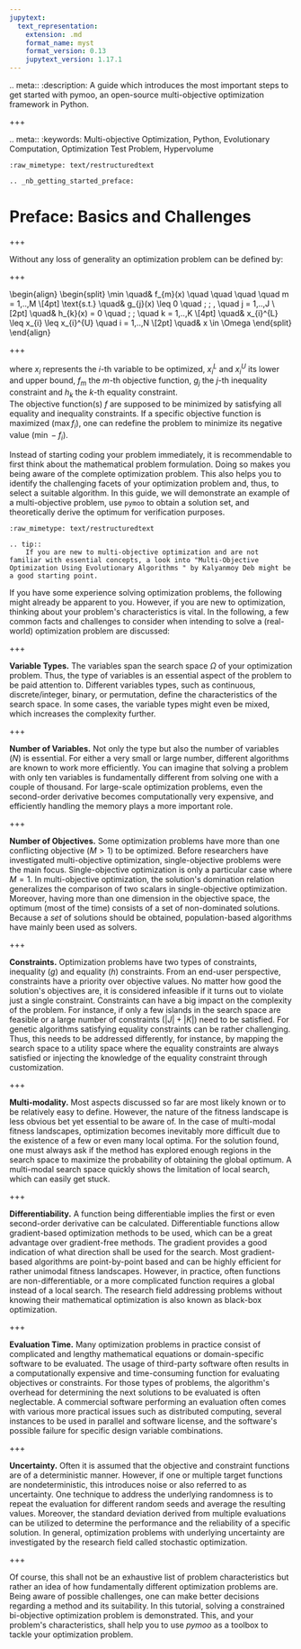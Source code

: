 ```yaml
---
jupytext:
  text_representation:
    extension: .md
    format_name: myst
    format_version: 0.13
    jupytext_version: 1.17.1
---
```


.. meta::
   :description: A guide which introduces the most important steps to get started with pymoo, an open-source multi-objective optimization framework in Python.

+++

.. meta::
   :keywords: Multi-objective Optimization, Python, Evolutionary Computation, Optimization Test Problem, Hypervolume

```{raw-cell}
:raw_mimetype: text/restructuredtext

.. _nb_getting_started_preface:
```

# Preface: Basics and Challenges

+++

Without any loss of generality an optimization problem can be defined by:

+++

\begin{align}
\begin{split}
\min \quad& f_{m}(x) \quad \quad \quad \quad m = 1,..,M  \\[4pt]
\text{s.t.}   \quad& g_{j}(x) \leq 0  \quad \; \; \,  \quad j = 1,..,J \\[2pt]
\quad& h_{k}(x) = 0        \quad  \; \; \quad k = 1,..,K \\[4pt]
\quad& x_{i}^{L} \leq x_{i} \leq x_{i}^{U}  \quad i = 1,..,N \\[2pt]
\quad& x \in \Omega
\end{split}
\end{align}

+++

where $x_i$ represents the $i$-th variable to be optimized, $x_i^{L}$ and $x_i^{U}$ its lower and upper bound, $f_m$ the $m$-th objective function, $g_j$ the $j$-th inequality constraint and $h_k$ the $k$-th equality constraint.  
The objective function(s) $f$ are supposed to be minimized by satisfying all equality and inequality constraints. If a specific objective function is maximized ($\max f_i$), one can redefine the problem to minimize its negative value ($\min -f_i$).

Instead of starting coding your problem immediately, it is recommendable to first think about the mathematical problem formulation. Doing so makes you being aware of the complete optimization problem. This also helps you to identify the challenging facets of your optimization problem and, thus, to select a suitable algorithm. In this guide, we will demonstrate an example of a multi-objective problem, use `pymoo` to obtain a solution set, and theoretically derive the optimum for verification purposes.

```{raw-cell}
:raw_mimetype: text/restructuredtext

.. tip::
    If you are new to multi-objective optimization and are not familiar with essential concepts, a look into "Multi-Objective Optimization Using Evolutionary Algorithms " by Kalyanmoy Deb might be a good starting point.
```

If you have some experience solving optimization problems, the following might already be apparent to you. However, if you are new to optimization, thinking about your problem's characteristics is vital. In the following, a few common facts and challenges to consider when intending to solve a (real-world) optimization problem are discussed:

+++

**Variable Types.** The variables span the search space $\Omega$ of your optimization problem. Thus, the type of variables is an essential aspect of the problem to be paid attention to. Different variables types, such as continuous, discrete/integer, binary, or permutation, define the characteristics of the search space. In some cases, the variable types might even be mixed, which increases the complexity further. 

+++

**Number of Variables.** Not only the type but also the number of variables ($N$) is essential. For either a very small or large number, different algorithms are known to work more efficiently. You can imagine that solving a problem with only ten variables is fundamentally different from solving one with a couple of thousand. For large-scale optimization problems, even the second-order derivative becomes computationally very expensive, and efficiently handling the memory plays a more important role.

+++

**Number of Objectives.** Some optimization problems have more than one conflicting objective ($M>1$) to be optimized. Before researchers have investigated multi-objective optimization, single-objective problems were the main focus. Single-objective optimization is only a particular case where $M=1$. In multi-objective optimization, the solution's domination relation generalizes the comparison of two scalars in single-objective optimization. 
Moreover, having more than one dimension in the objective space, the optimum (most of the time) consists of a set of non-dominated solutions. 
Because a *set* of solutions should be obtained, population-based algorithms have mainly been used as solvers.

+++

**Constraints.** Optimization problems have two types of constraints, inequality ($g$) and equality ($h$) constraints. From an end-user perspective, constraints have a priority over objective values. No matter how good the solution's objectives are, it is considered infeasible if it turns out to violate just a single constraint. Constraints can have a big impact on the complexity of the problem. For instance, if only a few islands in the search space are feasible or a large number of constraints ($|J|+|K|$) need to be satisfied. For genetic algorithms satisfying equality constraints can be rather challenging. Thus, this needs to be addressed differently, for instance, by mapping the search space to a utility space where the equality constraints are always satisfied or injecting the knowledge of the equality constraint through customization.

+++

**Multi-modality.** Most aspects discussed so far are most likely known or to be relatively easy to define. However, the nature of the fitness landscape is less obvious bet yet essential to be aware of. In the case of multi-modal fitness landscapes, optimization becomes inevitably more difficult due to the existence of a few or even many local optima. For the solution found, one must always ask if the method has explored enough regions in the search space to maximize the probability of obtaining the global optimum. A multi-modal search space quickly shows the limitation of local search, which can easily get stuck.

+++

**Differentiability.** A function being differentiable implies the first or even second-order derivative can be calculated. Differentiable functions allow gradient-based optimization methods to be used, which can be a great advantage over gradient-free methods. The gradient provides a good indication of what direction shall be used for the search. Most gradient-based algorithms are point-by-point based and can be highly efficient for rather unimodal fitness landscapes.
However, in practice, often functions are non-differentiable, or a more complicated function requires a global instead of a local search. The research field addressing problems without knowing their mathematical optimization is also known as black-box optimization.

+++

**Evaluation Time.** Many optimization problems in practice consist of complicated and lengthy mathematical equations or domain-specific software to be evaluated. The usage of third-party software often results in a computationally expensive and time-consuming function for evaluating objectives or constraints. For those types of problems, the algorithm's overhead for determining the next solutions to be evaluated is often neglectable. A commercial software performing an evaluation often comes with various more practical issues such as distributed computing, several instances to be used in parallel and software license, and the software's possible failure for specific design variable combinations.

+++

**Uncertainty.** Often it is assumed that the objective and constraint functions are of a deterministic manner. However, if one or multiple target functions are nondeterministic, this introduces noise or also referred to as uncertainty. One technique to address the underlying randomness is to repeat the evaluation for different random seeds and average the resulting values. Moreover, the standard deviation derived from multiple evaluations can be utilized to determine the performance and the reliability of a specific solution. In general, optimization problems with underlying uncertainty are investigated by the research field called stochastic optimization. 

+++

Of course, this shall not be an exhaustive list of problem characteristics but rather an idea of how fundamentally different optimization problems are. Being aware of possible challenges, one can make better decisions regarding a method and its suitability. In this tutorial, solving a constrained bi-objective optimization problem is demonstrated. This, and your problem's characteristics, shall help you to use *pymoo* as a toolbox to tackle your optimization problem.
